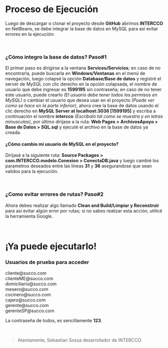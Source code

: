 ﻿<!DOCTYPE html>
<html lang="en">
<head>
    <meta charset="UTF-8">
</head>
<body>
    <h1>Proceso de Ejecución</h1>
    <p>Luego de descargar o clonar el proyecto desde <b>GitHub</b> abrimos <b>INTERCCO</b> en NetBeans, se debe integrar la base de datos en MySQL para así evitar errores en la ejecución:</p><br>
    <h3>¿Cómo integro la base de datos? Paso#1</h3>
    <p>El primer paso es dirigirse a la ventana <b>Services/Servicios</b>; en caso de no encontrarla, puede buscarla en <b>Windows/Ventanas</b> en el menú de navegación, luego colapsé la opción <b>Database/Base de datos</b> y registré el server de MySQL con clic derecho en la opción colapsada, el nombre de usuario que debe ingresar es <b>1599195</b> sin contraseña; en caso de no tener este usuario, puede crearlo <i>(El usuario debe tener todos los permisos en MySQL)</i> o cambiar el usuario que desea usar en el proyecto <i>(Puede ver como se hace en la parte inferior)</i>, ahora cree la base de datos usando el clic derecho en <b>MySQL Server at localhost:3036 [1599195]</b> y escriba a continuación el nombre <b>intercco</b> <i>(Escribaló tal como se muestra y en letras minusculas)</i>, por último dirijase a la ruta: <b>Web Pages &gt; ArchivosApoyo &gt; Base de Datos &gt; SQL.sql</b> y ejecuté el archivo en la base de datos ya creada.</p>
    <h4>¿Cómo cambio mi usuario de MySQL en el proyecto?</h4>
    <p>Dirijasé a la siguiente ruta: <b>Source Packages &gt; com.INTERCCO.modelo.Conexion &gt; ConectaDB.java</b> y luego cambié los parametros deseados entre las líneas <b>31</b> y <b>36</b> asegurandose que sean validos para la ejecución.</p><br>
    <h3>¿Como evitar errores de rutas? Paso#2</h3>
    <p>Ahora debes realizar algo llamado <b>Clean and Build/Limpiar y Reconstruir</b> para así evitar algún error por rutas; si no sabes realizar esta acción, utilicé la herramienta Google.</p><br>
    <h1>¡Ya puede ejecutarlo!</h1>
    <h3>Usuarios de prueba para acceder</h3>
    <p>cliente@succo.com<br>clienteME@succo.com<br>domiciliario@succo.com<br>mesero@succo.com<br>cocinero@succo.com<br>cajero@succo.com<br>gerente@succo.com<br>gerenteSP@succo.com</p>
    <p>La contraseña de todos, es sencillamente <b>123</b>.</p><br>
    <blockquote>Atentamente, Sebastian Sossa desarrollador de INTERCCO.</blockquote>
</body>
</html>